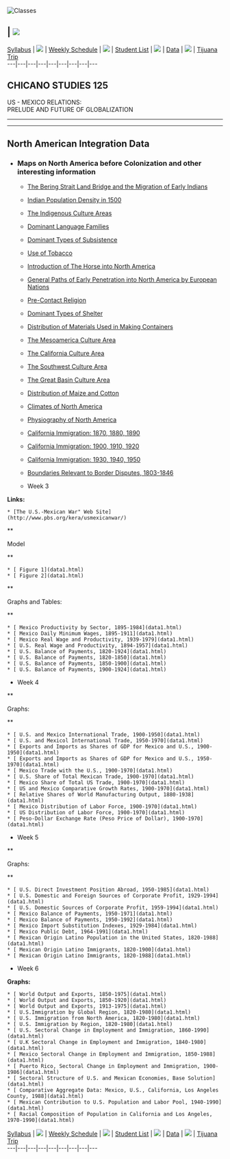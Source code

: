 ![Classes](images/untitled1classes.gif)  
  
| ![](chicano.gif)  
---  
  
[Syllabus](cs125.html) |  ![](whitepixel.gif) |  [Weekly
Schedule](cs125week.html) |  ![](whitepixel.gif) |  [Student
List](cs125students.html) |  ![](whitepixel.gif) |  [Data](data.html) |
![](whitepixel.gif) |  [Tijuana Trip](tijuana.html)  
---|---|---|---|---|---|---|---|---  
  

## CHICANO STUDIES 125  
US - MEXICO RELATIONS:  
PRELUDE AND FUTURE OF GLOBALIZATION

* * *  
  
---  
  
## North American Integration Data

* ### Maps on North America before Colonization and other interesting information

  * [ The Bering Strait Land Bridge and the Migration of Early Indians](data1.html)
  * [ Indian Population Density in 1500](data1.html)
  * [ The Indigenous Culture Areas](data1.html)
  * [ Dominant Language Families](data1.html)
  * [ Dominant Types of Subsistence](data1.html)
  * [ Use of Tobacco](data1.html)
  * [ Introduction of The Horse into North America](data1.html)
  * [ General Paths of Early Penetration into North America by European Nations](data1.html)
  * [ Pre-Contact Religion](data1.html)
  * [ Dominant Types of Shelter](data1.html)
  * [ Distribution of Materials Used in Making Containers](data1.html)
  * [ The Mesoamerica Culture Area](data1.html)
  * [ The California Culture Area](data1.html)
  * [ The Southwest Culture Area](data1.html)
  * [ The Great Basin Culture Area](data1.html)
  * [ Distribution of Maize and Cotton](data1.html)
  * [ Climates of North America](data1.html)
  * [ Physiography of North America](data1.html)
  * [ California Immigration: 1870, 1880, 1890](data1.html)
  * [ California Immigration: 1900, 1910, 1920](data1.html)
  * [ California Immigration: 1930, 1940, 1950](data1.html)
  * [ Boundaries Relevant to Border Disputes, 1803-1846](data1.html)

  * Week 3

**Links:**

    * [The U.S.-Mexican War" Web Site](http://www.pbs.org/kera/usmexicanwar/)
**

Model

**

    * [ Figure 1](data1.html)
    * [ Figure 2](data1.html)
**

Graphs and Tables:

**

    * [ Mexico Productivity by Sector, 1895-1984](data1.html)
    * [ Mexico Daily Minimum Wages, 1895-1911](data1.html)
    * [ Mexico Real Wage and Productivity, 1939-1979](data1.html)
    * [ U.S. Real Wage and Productivity, 1894-1957](data1.html)
    * [ U.S. Balance of Payments, 1820-1924](data1.html)
    * [ U.S. Balance of Payments, 1820-1850](data1.html)
    * [ U.S. Balance of Payments, 1850-1900](data1.html)
    * [ U.S. Balance of Payments, 1900-1924](data1.html)

  * Week 4

**

Graphs:

**

    * [ U.S. and Mexico International Trade, 1900-1950](data1.html)
    * [ U.S. and Mexicol International Trade, 1950-1970](data1.html)
    * [ Exports and Imports as Shares of GDP for Mexico and U.S., 1900-1950](data1.html)
    * [ Exports and Imports as Shares of GDP for Mexico and U.S., 1950-1970](data1.html)
    * [ Mexico Trade with the U.S., 1900-1970](data1.html)
    * [ U.S. Share of Total Mexican Trade, 1900-1970](data1.html)
    * [ Mexico Share of Total US Trade, 1900-1970](data1.html)
    * [ US and Mexico Comparative Growth Rates, 1900-1970](data1.html)
    * [ Relative Shares of World Manufacturing Output, 1880-1938](data1.html)
    * [ Mexico Distribution of Labor Force, 1900-1970](data1.html)
    * [ US Distribution of Labor Force, 1900-1970](data1.html)
    * [ Peso-Dollar Exchange Rate (Peso Price of Dollar), 1900-1970](data1.html)

  * Week 5

**

Graphs:

**

    * [ U.S. Direct Investment Position Abroad, 1950-1985](data1.html)
    * [ U.S. Domestic and Foreign Sources of Corporate Profit, 1929-1994](data1.html)
    * [ U.S. Domestic Sources of Corporate Profit, 1959-1994](data1.html)
    * [ Mexico Balance of Payments, 1950-1971](data1.html)
    * [ Mexico Balance of Payments, 1950-1992](data1.html)
    * [ Mexico Import Substitution Indexes, 1929-1984](data1.html)
    * [ Mexico Public Debt, 1964-1991](data1.html)
    * [ Mexican Origin Latino Population in the United States, 1820-1988](data1.html)
    * [ Mexican Origin Latino Immigrants, 1820-1900](data1.html)
    * [ Mexican Origin Latino Immigrants, 1820-1988](data1.html)

  * Week 6

**Graphs:**

    * [ World Output and Exports, 1850-1975](data1.html)
    * [ World Output and Exports, 1850-1920](data1.html)
    * [ World Output and Exports, 1913-1975](data1.html)
    * [ U.S.Immigration by Global Region, 1820-1980](data1.html)
    * [ U.S. Immigration from North America, 1820-1980](data1.html)
    * [ U.S. Immigration by Region, 1820-1980](data1.html)
    * [ U.S. Sectoral Change in Employment and Immigration, 1860-1990](data1.html)
    * [ U.K Sectoral Change in Employment and Immigration, 1840-1980](data1.html)
    * [ Mexico Sectoral Change in Employment and Immigration, 1850-1988](data1.html)
    * [ Puerto Rico, Sectoral Change in Employment and Immigration, 1900-1986](data1.html)
    * [ Sectoral Structure of U.S. and Mexican Economies, Base Solution](data1.html)
    * [ Comparative Aggregate Data: Mexico, U.S., California, Los Angeles County, 1988](data1.html)
    * [ Mexican Contribution to U.S. Population and Labor Pool, 1940-1990](data1.html)
    * [ Racial Composition of Population in California and Los Angeles, 1970-1990](data1.html)

[Syllabus](cs125.html) |  ![](whitepixel.gif) |  [Weekly
Schedule](cs125week.html) |  ![](whitepixel.gif) |  [Student
List](cs125students.html) |  ![](whitepixel.gif) |  [Data](data.html) |
![](whitepixel.gif) |  [Tijuana Trip](tijuana.html)  
---|---|---|---|---|---|---|---|---

